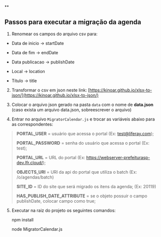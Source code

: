 **

## Passos para executar a migração da agenda


1) Renomear os campos do arquivo csv para:

- Data de inicio -> startDate

- Data de fim -> endDate

- Data publicacao -> publishDate

- Local -> location

- Título -> title

  
2) Transformar o csv em json neste link: [https://kinoar.github.io/xlsx-to-json/](https://kinoar.github.io/xlsx-to-json/)

3) Colocar o arquivo json gerado na pasta `data` com o nome de **data.json** (caso exista um arquivo data.json, sobreescrever o arquivo)

  

4) Entrar no arquivo `MigratorCalendar.js` e trocar as variáveis abaixo para as correspondentes:
  

> **PORTAL_USER** = usuário que acessa o portal (Ex: test@liferay.com);
> 
> **PORTAL_PASSWORD** = senha do usuário que acessa o portal (Ex: test);
> 
> **PORTAL_URL** = URL do portal (Ex: https://webserver-prefeiturasp-dev.lfr.cloud/);
> 
> **OBJECTS_URI** = URI da api do portal que utiliza o batch (Ex: /o/agendas/batch)
> 
> **SITE_ID** = ID do site que será migrado os itens da agenda; (Ex: 20119)
> 
> **HAS_PUBLISH_DATE_ATTRIBUTE** = se o objeto possuir o campo publishDate, colocar campo como true;

  

5) Executar na raiz do projeto os seguintes comandos:

    npm install

    node MigratorCalendar.js

